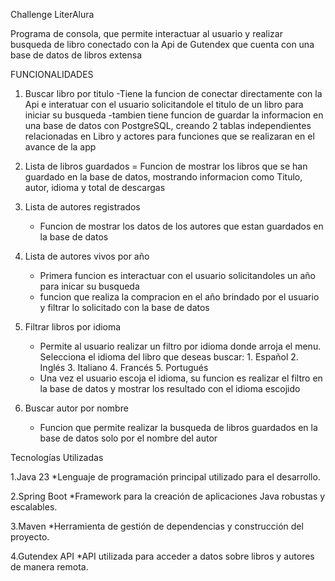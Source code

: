 Challenge LiterAlura

Programa de consola, que permite interactuar al usuario y realizar busqueda de libro conectado con la Api de Gutendex  que cuenta con una base de datos de libros extensa 

FUNCIONALIDADES

1. Buscar libro por titulo
   -Tiene la funcion de conectar directamente con la Api e interatuar con el usuario solicitandole el titulo de un libro  para iniciar su busqueda
   -tambien tiene funcion de guardar la informacion en una base de datos con PostgreSQL, creando 2 tablas independientes relacionadas en Libro y actores para
    funciones que se realizaran en el avance de la app

2. Lista de libros guardados
   = Funcion de mostrar los libros que se han guardado en la base de datos, mostrando informacion como Titulo, autor, idioma y total de descargas

3. Lista de autores registrados
   - Funcion de mostrar los datos de los autores que estan guardados en la base de datos

4. Lista de autores vivos por año
   - Primera funcion es interactuar con el usuario solicitandoles un año para inicar su busqueda
   - funcion que realiza la compracion en el año brindado por el usuario y filtrar lo solicitado con la base de datos

5. Filtrar libros por idioma
   - Permite al usuario realizar un filtro por idioma donde arroja el menu.
     Selecciona el idioma del libro que deseas buscar:
                        1. Español
                        2. Inglés
                        3. Italiano
                        4. Francés
                        5. Portugués
   - Una vez el usuario escoja el idioma, su funcion es realizar el filtro en la base de datos y mostrar los resultado con el idioma escojido

6. Buscar autor por nombre
   - Funcion que permite realizar la busqueda de libros guardados en la base de datos solo por el nombre del autor
            
Tecnologías Utilizadas

1.Java 23
   *Lenguaje de programación principal utilizado para el desarrollo.

2.Spring Boot
   *Framework para la creación de aplicaciones Java robustas y escalables.
   
3.Maven
   *Herramienta de gestión de dependencias y construcción del proyecto.

4.Gutendex API
   *API utilizada para acceder a datos sobre libros y autores de manera remota.
